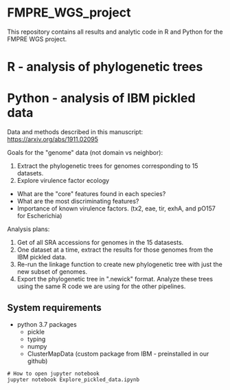 # FMPRE_WGS_project
This repository contains all results and analytic code in R and Python for the FMPRE WGS project.



# R - analysis of phylogenetic trees




# Python - analysis of IBM pickled data

Data and methods described in this manuscript: https://arxiv.org/abs/1911.02095

Goals for the "genome" data (not domain vs neighbor):
1. Extract the phylogenetic trees for genomes corresponding to 15 datasets.
2. Explore virulence factor ecology
  * What are the "core" features found in each species?
  * What are the most discriminating features?
  * Importance of known virulence factors. (tx2, eae, tir, exhA, and pO157 for Escherichia)


Analysis plans:
1. Get of all SRA accessions for genomes in the 15 datasests.
2. One dataset at a time, extract the results for those genomes from the IBM pickled data.
3. Re-run the linkage function to create new phylogenetic tree with just the new subset of genomes.
4. Export the phylogenetic tree in ".newick" format. Analyze these trees using the same R code we are using for the other pipelines.



## System requirements

* python 3.7 packages
  * pickle
  * typing
  * numpy
  * ClusterMapData (custom package from IBM - preinstalled in our github)


```
# How to open jupyter notebook
jupyter notebook Explore_pickled_data.ipynb


```
